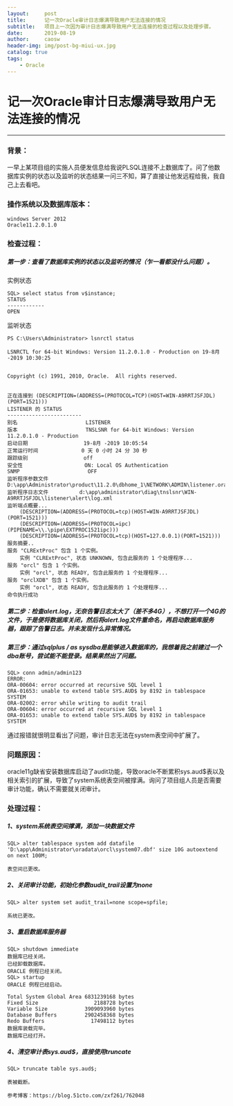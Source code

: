 ```yaml
---
layout:     post
title:      记一次Oracle审计日志爆满导致用户无法连接的情况
subtitle:   项目上一次因为审计日志爆满导致用户无法连接的检查过程以及处理步骤。
date:       2019-08-19
author:     caosw
header-img: img/post-bg-miui-ux.jpg
catalog: true
tags:
    - Oracle
---
```


# 记一次Oracle审计日志爆满导致用户无法连接的情况
***

### 背景：
一早上某项目组的实施人员便发信息给我说PLSQL连接不上数据库了。问了他数据库实例的状态以及监听的状态结果一问三不知，算了直接让他发远程给我，我自己上去看吧。

### 操作系统以及数据库版本：
    windows Server 2012
    Oracle11.2.0.1.0

### 检查过程：
##### 第一步：查看了数据库实例的状态以及监听的情况（乍一看都没什么问题）。
实例状态

    SQL> select status from v$instance;
    STATUS
    ------------    
    OPEN

监听状态

    PS C:\Users\Administrator> lsnrctl status

    LSNRCTL for 64-bit Windows: Version 11.2.0.1.0 - Production on 19-8月 -2019 10:30:25


    Copyright (c) 1991, 2010, Oracle.  All rights reserved.


    正在连接到 (DESCRIPTION=(ADDRESS=(PROTOCOL=TCP)(HOST=WIN-A9RRTJSFJDL)(PORT=1521)))
    LISTENER 的 STATUS
    ------------------------
    别名                      LISTENER
    版本                      TNSLSNR for 64-bit Windows: Version 11.2.0.1.0 - Production
    启动日期                  19-8月 -2019 10:05:54
    正常运行时间              0 天 0 小时 24 分 30 秒
    跟踪级别                  off
    安全性                    ON: Local OS Authentication
    SNMP                      OFF
    监听程序参数文件          D:\app\Administrator\product\11.2.0\dbhome_1\NETWORK\ADMIN\listener.ora
    监听程序日志文件          d:\app\administrator\diag\tnslsnr\WIN-A9RRTJSFJDL\listener\alert\log.xml
    监听端点概要...
        (DESCRIPTION=(ADDRESS=(PROTOCOL=tcp)(HOST=WIN-A9RRTJSFJDL)(PORT=1521)))
        (DESCRIPTION=(ADDRESS=(PROTOCOL=ipc)(PIPENAME=\\.\pipe\EXTPROC1521ipc)))
        (DESCRIPTION=(ADDRESS=(PROTOCOL=tcp)(HOST=127.0.0.1)(PORT=1521)))
    服务摘要..
    服务 "CLRExtProc" 包含 1 个实例。
        实例 "CLRExtProc", 状态 UNKNOWN, 包含此服务的 1 个处理程序...
    服务 "orcl" 包含 1 个实例。
        实例 "orcl", 状态 READY, 包含此服务的 1 个处理程序...
    服务 "orclXDB" 包含 1 个实例。
        实例 "orcl", 状态 READY, 包含此服务的 1 个处理程序...
    命令执行成功

##### 第二步：检查alert.log，无奈告警日志太大了（差不多4G），不想打开一个4G的文件，于是便将数据库关闭，然后将alert.log文件重命名，再启动数据库服务器，跟踪了告警日志。并未发现什么异常情况。
    
##### 第三步：通过sqlplus / as sysdba是能够进入数据库的，我想着我之前建过一个dba账号，尝试能不能登录。结果果然出了问题。

    SQL> conn admin/admin123
    ERROR:
    ORA-00604: error occurred at recursive SQL level 1
    ORA-01653: unable to extend table SYS.AUD$ by 8192 in tablespace SYSTEM
    ORA-02002: error while writing to audit trail
    ORA-00604: error occurred at recursive SQL level 1
    ORA-01653: unable to extend table SYS.AUD$ by 8192 in tablespace SYSTEM

通过报错就很明显看出了问题，审计日志无法在system表空间中扩展了。

### 问题原因：

oracle11g缺省安装数据库启动了audit功能，导致oracle不断累积sys.aud$表以及相关索引的扩展，导致了system系统表空间被撑满。询问了项目组人员是否需要审计功能，确认不需要就关闭审计。

### 处理过程：
##### 1、system系统表空间撑满，添加一块数据文件
    
    SQL> alter tablespace system add datafile 'D:\app\Administrator\oradata\orcl\system07.dbf' size 10G autoextend on next 100M;
    
    表空间已更改。

##### 2、关闭审计功能，初始化参数audit_trail设置为none

    SQL> alter system set audit_trail=none scope=spfile;

    系统已更改。

##### 3、重启数据库服务器

    SQL> shutdown immediate
    数据库已经关闭。
    已经卸载数据库。
    ORACLE 例程已经关闭。
    SQL> startup
    ORACLE 例程已经启动。

    Total System Global Area 6831239168 bytes
    Fixed Size                  2188728 bytes
    Variable Size            3909093960 bytes
    Database Buffers         2902458368 bytes
    Redo Buffers               17498112 bytes
    数据库装载完毕。
    数据库已经打开。

##### 4、清空审计表sys.aud$，直接使用truncate

    SQL> truncate table sys.aud$;

    表被截断。

`参考博客：https://blog.51cto.com/zxf261/762048`
